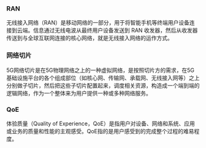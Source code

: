 ### RAN
无线接入网络（RAN）是移动网络的一部分，用于将智能手机等终端用户设备连接到云端。信息通过无线电波从最终用户设备发送到 RAN 收发器，然后从收发器传送到与全球互联网连接的核心网络，就是无线接入网络的运作方式。
### 网络切片
5G网络切片是在5G物理网络之上的一种虚拟网络，是按照切片方的需求，在5G基础设施平台的各个组成部位（如核心网、传输网、承载网、无线接入网等）之上分别做子切片，然后把这些子切片配置起来，调度相关资源，构造成一个端到端的逻辑网络，作为一个整体来为用户提供一种或多种网络服务。
### QoE
体验质量（Quality of Experience，QoE）是指用户对设备、网络和系统、应用或业务的质量和性能的主观感受。QoE指的是用户感受到的完成整个过程的难易程度。

